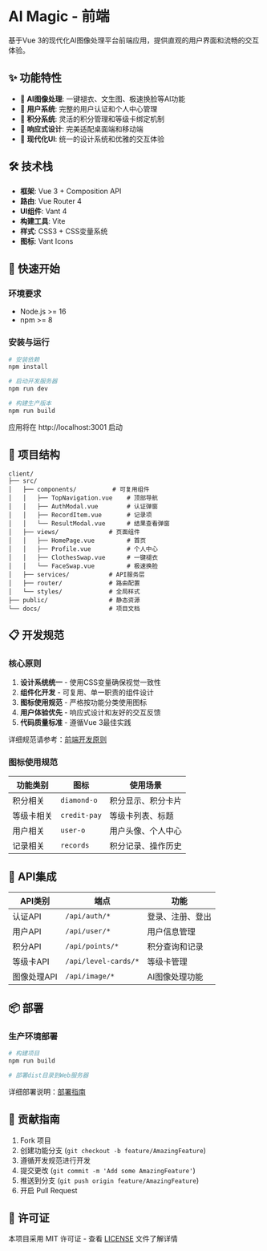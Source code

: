 # AI Magic - 前端

基于Vue 3的现代化AI图像处理平台前端应用，提供直观的用户界面和流畅的交互体验。

## ✨ 功能特性

- 🎨 **AI图像处理**: 一键褪衣、文生图、极速换脸等AI功能
- 👤 **用户系统**: 完整的用户认证和个人中心管理
- 💎 **积分系统**: 灵活的积分管理和等级卡绑定机制
- 📱 **响应式设计**: 完美适配桌面端和移动端
- 🎯 **现代化UI**: 统一的设计系统和优雅的交互体验

## 🛠️ 技术栈

- **框架**: Vue 3 + Composition API
- **路由**: Vue Router 4
- **UI组件**: Vant 4
- **构建工具**: Vite
- **样式**: CSS3 + CSS变量系统
- **图标**: Vant Icons

## 🚀 快速开始

### 环境要求
- Node.js >= 16
- npm >= 8

### 安装与运行

```bash
# 安装依赖
npm install

# 启动开发服务器
npm run dev

# 构建生产版本
npm run build
```

应用将在 http://localhost:3001 启动

## 📁 项目结构

```
client/
├── src/
│   ├── components/          # 可复用组件
│   │   ├── TopNavigation.vue    # 顶部导航
│   │   ├── AuthModal.vue        # 认证弹窗
│   │   ├── RecordItem.vue       # 记录项
│   │   └── ResultModal.vue      # 结果查看弹窗
│   ├── views/              # 页面组件
│   │   ├── HomePage.vue         # 首页
│   │   ├── Profile.vue          # 个人中心
│   │   ├── ClothesSwap.vue      # 一键褪衣
│   │   └── FaceSwap.vue         # 极速换脸
│   ├── services/           # API服务层
│   ├── router/             # 路由配置
│   └── styles/             # 全局样式
├── public/                 # 静态资源
└── docs/                   # 项目文档
```

## 📋 开发规范

### 核心原则
1. **设计系统统一** - 使用CSS变量确保视觉一致性
2. **组件化开发** - 可复用、单一职责的组件设计
3. **图标使用规范** - 严格按功能分类使用图标
4. **用户体验优先** - 响应式设计和友好的交互反馈
5. **代码质量标准** - 遵循Vue 3最佳实践

详细规范请参考：[前端开发原则](./docs/FRONTEND_DEVELOPMENT_PRINCIPLES.md)

### 图标使用规范
| 功能类别 | 图标 | 使用场景 |
|---------|------|----------|
| 积分相关 | `diamond-o` | 积分显示、积分卡片 |
| 等级卡相关 | `credit-pay` | 等级卡列表、标题 |
| 用户相关 | `user-o` | 用户头像、个人中心 |
| 记录相关 | `records` | 积分记录、操作历史 |

## 🔌 API集成

| API类别 | 端点 | 功能 |
|---------|------|------|
| 认证API | `/api/auth/*` | 登录、注册、登出 |
| 用户API | `/api/user/*` | 用户信息管理 |
| 积分API | `/api/points/*` | 积分查询和记录 |
| 等级卡API | `/api/level-cards/*` | 等级卡管理 |
| 图像处理API | `/api/image/*` | AI图像处理功能 |

## 📦 部署

### 生产环境部署
```bash
# 构建项目
npm run build

# 部署dist目录到Web服务器
```

详细部署说明：[部署指南](./docs/DEPLOYMENT_GUIDE.md)

## 🤝 贡献指南

1. Fork 项目
2. 创建功能分支 (`git checkout -b feature/AmazingFeature`)
3. 遵循开发规范进行开发
4. 提交更改 (`git commit -m 'Add some AmazingFeature'`)
5. 推送到分支 (`git push origin feature/AmazingFeature`)
6. 开启 Pull Request

## 📄 许可证

本项目采用 MIT 许可证 - 查看 [LICENSE](LICENSE) 文件了解详情
